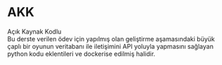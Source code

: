 # AKK
 Açık Kaynak Kodlu  
Bu derste verilen ödev için yapılmış olan geliştirme aşamasındaki büyük çaplı bir oyunun veritabanı ile iletişimini 
API yoluyla yapmasını sağlayan python kodu eklentileri ve dockerise edilmiş halidir.
